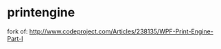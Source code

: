 printengine
===========

fork of: http://www.codeproject.com/Articles/238135/WPF-Print-Engine-Part-I

